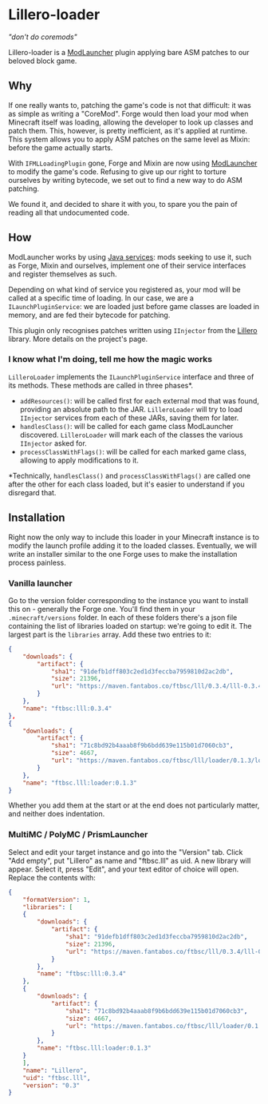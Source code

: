 # Lillero-loader
*"don't do coremods"*

Lillero-loader is a [ModLauncher](https://github.com/McModLauncher/modlauncher) plugin applying bare ASM patches to our beloved block game.

## Why
If one really wants to, patching the game's code is not that difficult: it was as simple as writing a "CoreMod". Forge would then load your mod when Minecraft itself was loading, allowing the developer to look up classes and patch them. This, however, is pretty inefficient, as it's applied at runtime. This system allows you to apply ASM patches on the same level as Mixin: before the game actually starts.

With `IFMLLoadingPlugin` gone, Forge and Mixin are now using [ModLauncher](https://github.com/McModLauncher/modlauncher) to modify the game's code. Refusing to give up our right to torture ourselves by writing bytecode, we set out to find a new way to do ASM patching.

We found it, and decided to share it with you, to spare you the pain of reading all that undocumented code.

## How
ModLauncher works by using [Java services](https://docs.oracle.com/javase/8/docs/api/java/util/ServiceLoader.html): mods seeking to use it, such as Forge, Mixin and ourselves, implement one of their service interfaces and register themselves as such.

Depending on what kind of service you registered as, your mod will be called at a specific time of loading. In our case, we are a `ILaunchPluginService`: we are loaded just before game classes are loaded in memory, and are fed their bytecode for patching.

This plugin only recognises patches written using `IInjector` from the [Lillero](https://git.fantabos.co/lillero) library. More details on the project's page.

### I know what I'm doing, tell me how the magic works
`LilleroLoader` implements the `ILaunchPluginService` interface and three of its methods. These methods are called in three phases*.
 * `addResources()`: will be called first for each external mod that was found, providing an absolute path to the JAR. `LilleroLoader` will try to load `IInjector` services from each of these JARs, saving them for later.
 * `handlesClass()`: will be called for each game class ModLauncher discovered. `LilleroLoader` will mark each of the classes the various `IInjector` asked for.
 * `processClassWithFlags()`: will be called for each marked game class, allowing to apply modifications to it.

\*Technically, `handlesClass()` and `processClassWithFlags()` are called one after the other for each class loaded, but it's easier to understand if you disregard that.

## Installation
Right now the only way to include this loader in your Minecraft instance is to modify the launch profile adding it to the loaded classes. Eventually, we will write an installer similar to the one Forge uses to make the installation process painless.

### Vanilla launcher
Go to the version folder corresponding to the instance you want to install this on - generally the Forge one. You'll find them in your `.minecraft/versions` folder. In each of these folders there's a json file containing the list of libraries loaded on startup: we're going to edit it. The largest part is the `libraries` array. Add these two entries to it:
```json
{
	"downloads": {
		"artifact": {
			"sha1": "91defb1dff803c2ed1d3feccba7959810d2ac2db",
			"size": 21396,
			"url": "https://maven.fantabos.co/ftbsc/lll/0.3.4/lll-0.3.4.jar"
		}
	},
	"name": "ftbsc:lll:0.3.4"
},
{
	"downloads": {
		"artifact": {
			"sha1": "71c8bd92b4aaab8f9b6bdd639e115b01d7060cb3",
			"size": 4667,
			"url": "https://maven.fantabos.co/ftbsc/lll/loader/0.1.3/loader-0.1.3.jar"
		}
	},
	"name": "ftbsc.lll:loader:0.1.3"
}
```

Whether you add them at the start or at the end does not particularly matter, and neither does indentation.

### MultiMC / PolyMC / PrismLauncher
Select and edit your target instance and go into the "Version" tab. Click "Add empty", put "Lillero" as name and "ftbsc.lll" as uid. A new library will appear. Select it, press "Edit", and your text editor of choice will open. Replace the contents with:

```json
{
    "formatVersion": 1,
    "libraries": [
    {
        "downloads": {
            "artifact": {
                "sha1": "91defb1dff803c2ed1d3feccba7959810d2ac2db",
                "size": 21396,
                "url": "https://maven.fantabos.co/ftbsc/lll/0.3.4/lll-0.3.4.jar"
            }
        },
        "name": "ftbsc:lll:0.3.4"
    },
    {
        "downloads": {
            "artifact": {
                "sha1": "71c8bd92b4aaab8f9b6bdd639e115b01d7060cb3",
                "size": 4667,
                "url": "https://maven.fantabos.co/ftbsc/lll/loader/0.1.3/loader-0.1.3.jar"
            }
        },
        "name": "ftbsc.lll:loader:0.1.3"
    }
    ],
    "name": "Lillero",
    "uid": "ftbsc.lll",
    "version": "0.3"
}
```

